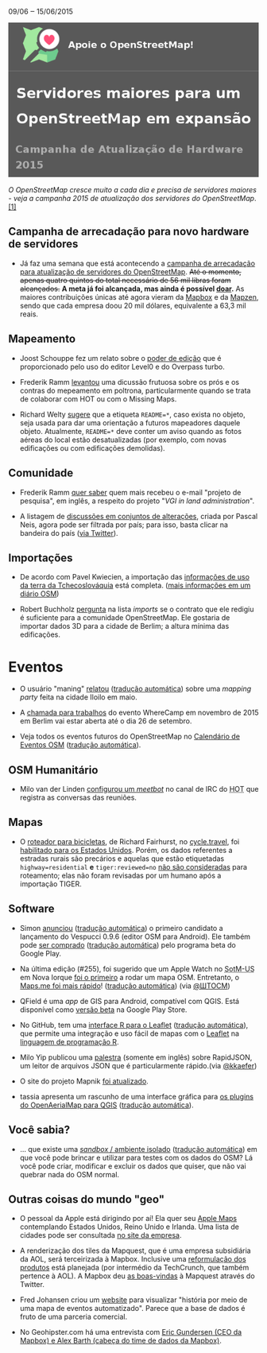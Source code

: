 09/06 ‒ 15/06/2015

![Banner da campanha 2015 de atualização de servidores do OpenStreetMap](imagem-256.png)

*O OpenStreetMap cresce muito a cada dia e precisa de servidores maiores - veja a campanha 2015 de atualização dos servidores do OpenStreetMap*. [[1]](#campanha-de-arrecadação-para-novo-hardware-de-servidores)

## Campanha de arrecadação para novo hardware de servidores

* Já faz uma semana que está acontecendo a [campanha de arrecadação para atualização de servidores do OpenStreetMap][campanha]. <del>Até o momento, apenas quatro quintos do total necessário de 56 mil libras foram alcançados.</del> **A meta já foi alcançada, mas ainda é possível [doar][campanha].** As maiores contribuições únicas até agora vieram da [Mapbox] e da [Mapzen], sendo que cada empresa doou 20 mil dólares, equivalente a 63,3 mil reais.

[campanha]: http://donate.openstreetmap.org/server2015/
[mapbox]: http://www.mapbox.com
[mapzen]: http://www.mapzen.com

## Mapeamento

* Joost Schouppe fez um relato sobre o [poder de edição][joost] que é proporcionado pelo uso do editor Level0 e do Overpass turbo.

* Frederik Ramm [levantou][ramm1] uma dicussão frutuosa sobre os prós e os contras do mepeamento em poltrona, particularmente quando se trata de colaborar com HOT ou com o Missing Maps.

* Richard Welty [sugere][welty] que a etiqueta `README=*`, caso exista no objeto, seja usada para dar uma orientação a futuros mapeadores daquele objeto. Atualmente, `README=*` deve conter um aviso quando as fotos aéreas do local estão desatualizadas (por exemplo, com novas edificações ou com edificações demolidas).

[joost]: http://www.openstreetmap.org/user/joost%20schouppe/diary/35194
[ramm1]: https://lists.openstreetmap.org/pipermail/talk/2015-June/073264.html
[welty]: https://lists.openstreetmap.org/pipermail/talk/2015-June/073253.html

## Comunidade

* Frederik Ramm [quer saber][ramm2] quem mais recebeu o e-mail "projeto de pesquisa", em inglês, a respeito do projeto "_VGI in land administration_".

* A listagem de [discussões em conjuntos de alterações][neis1], criada por Pascal Neis, agora pode ser filtrada por país; para isso, basta clicar na  bandeira do país ([via Twitter][neis2]).

[ramm2]: https://lists.openstreetmap.org/pipermail/talk/2015-June/073251.html
[neis1]: http://resultmaps.neis-one.org/osm-discussions#2/33.0/-33.8
[neis2]: https://twitter.com/pascal_n/status/610182326824341504

## Importações

* De acordo com Pavel Kwiecien, a importação das [informações de uso da terra da Tchecoslováquia][pavel] está completa. ([mais informações em um diário OSM][diary])

* Robert Buchholz [pergunta][robert] na lista _imports_ se o contrato que ele redigiu é suficiente para a comunidade OpenStreetMap. Ele gostaria de importar dados 3D para a cidade de Berlim; a altura mínima das edificações.

[pavel]: https://lists.openstreetmap.org/pipermail/talk-cz/2015-June/011971.html
[diary]: https://www.openstreetmap.org/user/xkomczax/diary/35230
[robert]: https://lists.openstreetmap.org/pipermail/imports/2015-June/003944.html

# Eventos

* O usuário "maning" [relatou][maning] ([tradução automática][maning_t]) sobre uma *mapping party* feita na cidade Iloilo em maio.

* A [chamada para trabalhos][wherecamp] do evento WhereCamp em novembro de 2015 em Berlim vai estar aberta até o dia 26 de setembro.

* Veja todos os eventos futuros do OpenStreetMap no [Calendário de Eventos OSM][future] ([tradução automática][future_t]).

[maning]: https://www.openstreetmap.org/user/maning/diary/35196
[maning_t]: https://translate.google.com/translate?hl=pt-BR&sl=en&tl=pt&u=https%3A%2F%2Fwww.openstreetmap.org%2Fuser%2Fmaning%2Fdiary%2F35196
[wherecamp]: http://wherecamp.de/cfp
[future]: https://wiki.openstreetmap.org/wiki/Current_events
[future_t]: https://translate.google.com/translate?hl=pt-BR&sl=en&tl=pt&u=https%3A%2F%2Fwiki.openstreetmap.org%2Fwiki%2FCurrent_events

## OSM Humanitário

* Milo van der Linden [configurou um *meetbot*][linden] no canal de IRC do <abbr title="Time Humanitário do OpenStreetMap (Humanitarian OpenStreetMap Team)">HOT</abbr> que registra as conversas das reuniões.

[linden]: https://lists.openstreetmap.org/pipermail/hot/2015-June/009486.html

## Mapas

* O [roteador para bicicletas][cycle-travel-map], de Richard Fairhurst, no  [cycle.travel][cycle-travel], foi [habilitado para os Estados Unidos][cycle-travel-USA]. Porém, os dados referentes a estradas rurais são precários e aquelas que estão etiquetadas  `highway=residential` **e** `tiger:reviewed=no` [não são consideradas][TIGER-import] para roteamento; elas não foram revisadas por um humano após a importação TIGER.

[cycle-travel-map]: http://cycle.travel/map
[cycle-travel]: http://cycle.travel/
[cycle-travel-USA]: https://lists.openstreetmap.org/pipermail/talk-us/2015-June/014991.html
[TIGER-import]: http://cycle.travel/map/journey/13139

## Software

* Simon [anunciou][simon1] ([tradução automática][simon2]) o primeiro candidato a lançamento do Vespucci 0.9.6 (editor OSM para Android). Ele também pode [ser comprado][simon3] ([tradução automática][simon4]) pelo programa beta do Google Play.

* Na última edição (#255), foi sugerido que um Apple Watch no <abbr title="Estado do Mapa - Estados Unidos (State of the Map - United States)">SotM-US</abbr> em Nova Iorque [foi o primeiro][fix255a] a rodar um mapa OSM.  Entretanto, o [Maps.me foi mais rápido][fix255b]! ([tradução automática]([fix255c])) (via [@ШТОСМ][fix255d])

* QField é uma _app_ de GIS para Android, compatível com QGIS. Está disponível como [versão beta][qfield] na Google Play Store.

* No GitHub, tem uma [interface R para o Leaflet][leaflet1] ([tradução automática][leaflet2]), que permite uma integração e uso fácil de mapas com o [Leaflet][leaflet3] na [linguagem de programação R][leaflet4].

* Milo Yip publicou uma [palestra][yip1] (somente em inglês) sobre RapidJSON, um leitor de arquivos JSON que é particularmente rápido.(via [@kkaefer][yip2])

* O site do projeto Mapnik [foi atualizado][mapnik].

* tassia apresenta um rascunho de uma interface gráfica para [os plugins do OpenAerialMap para QGIS][tassia1] ([tradução automática][tassia2]).

[simon1]: http://www.openstreetmap.org/user/SimonPoole/diary/35190
[simon2]: https://translate.google.com/translate?hl=pt-BR&sl=en&tl=pt&u=http%3A%2F%2Fwww.openstreetmap.org%2Fuser%2FSimonPoole%2Fdiary%2F35190&sandbox=1
[simon3]: http://www.openstreetmap.org/user/SimonPoole/diary/35210
[simon4]: https://translate.google.com/translate?hl=pt-BR&sl=en&tl=pt&u=http%3A%2F%2Fwww.openstreetmap.org%2Fuser%2FSimonPoole%2Fdiary%2F35210&sandbox=1
[fix255a]: https://twitter.com/OSM_Tech/status/607936023075680256
[fix255b]: http://blog.maps.me/2015/05/mapsme-version-for-apple-watch-how-to.html
[fix255c]: https://translate.google.com/translate?hl=pt-BR&sl=en&tl=pt&u=http%3A%2F%2Fblog.maps.me%2F2015%2F05%2Fmapsme-version-for-apple-watch-how-to.html
[fix255d]: https://twitter.com/shtosm/status/608906204803440640
[qfield]: http://www.opengis.ch/2015/06/15/qfield-in-the-wild/
[leaflet1]: http://rstudio.github.io/leaflet/
[leaflet2]: https://translate.google.com/translate?hl=pt-BR&sl=en&tl=pt&u=http%3A%2F%2Frstudio.github.io%2Fleaflet%2F
[leaflet3]: http://leafletjs.com/
[leaflet4]: https://pt.wikipedia.org/wiki/R_%28linguagem_de_programa%C3%A7%C3%A3o%29
[yip1]: http://pt.slideshare.net/miloyip/how-to-write-the-fastest-json-parser-writer-in-the-world-20150328
[yip2]: https://twitter.com/kkaefer/status/610106126206636033
[mapnik]: http://mapnik.org/
[tassia1]: https://www.openstreetmap.org/user/tassia/diary/35201
[tassia2]: https://translate.google.com/translate?hl=pt-BR&sl=en&tl=pt&u=https%3A%2F%2Fwww.openstreetmap.org%2Fuser%2Ftassia%2Fdiary%2F35201&sandbox=1

## Você sabia?

* ... que existe uma [*sandbox* / ambiente isolado][sandbox1] ([tradução automática][sandbox2]) em que você pode brincar e utilizar para testes com os dados do OSM? Lá você pode criar, modificar e excluir os dados que quiser, que não vai quebrar nada do OSM normal.

[sandbox1]: http://wiki.openstreetmap.org/wiki/Sandbox_for_editing
[sandbox2]: https://translate.google.com/translate?sl=en&tl=pt&js=y&prev=_t&hl=pt-BR&ie=UTF-8&u=http%3A%2F%2Fwiki.openstreetmap.org%2Fwiki%2FSandbox_for_editing

## Outras coisas do mundo "geo"

* O pessoal da Apple está dirigindo por aí! Ela quer seu [Apple Maps][apple1] contemplando Estados Unidos, Reino Unido e Irlanda. Uma lista de cidades pode ser consultada [no site da empresa][apple2].

* A renderização dos tiles da Mapquest, que é uma empresa subsidiária da AOL, será terceirizada à Mapbox. Inclusive uma [reformulação dos produtos][mapquest1] está planejada (por intermédio da TechCrunch, que também pertence à AOL). A Mapbox deu [as boas-vindas][mapquest2] à Mapquest através do Twitter.

* Fred Johansen criou um [website][fred] para visualizar "história por meio de uma mapa de eventos automatizado". Parece que a base de dados é fruto de uma parceria comercial.

* No Geohipster.com há uma entrevista com [Eric Gundersen (CEO da Mapbox) e Alex Barth (cabeça do time de dados da Mapbox)][geohipster].

[apple1]: http://www.macrumors.com/2015/06/17/apple-maps-vehicles-england-new-orleans/
[apple2]: http://maps.apple.com/vehicles/
[mapquest1]: http://techcrunch.com/2015/06/09/mapquest-confirms-mapbox-partnership/
[mapquest2]: https://twitter.com/Mapbox/status/608290015924383744
[fred]: http://blog.wikimedia.de/2015/05/30/visualizing-history-with-automated-event-maps/
[geohipster]: http://geohipster.com/2015/06/15/eric-gundersen-alex-barth-working-in-the-open-lets-us-meet-really-cool-people/